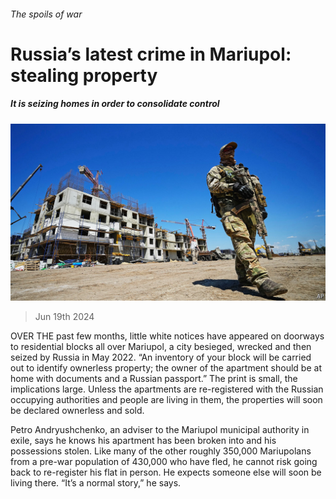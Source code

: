 ###### The spoils of war

# Russia’s latest crime in Mariupol: stealing property 

##### It is seizing homes in order to consolidate control 

![image](images/20240622_EUP003.jpg) 

> Jun 19th 2024 

OVER THE past few months, little white notices have appeared on doorways to residential blocks all over Mariupol, a city besieged, wrecked and then seized by Russia in May 2022. “An inventory of your block will be carried out to identify ownerless property; the owner of the apartment should be at home with documents and a Russian passport.” The print is small, the implications large. Unless the apartments are re-registered with the Russian occupying authorities and people are living in them, the properties will soon be declared ownerless and sold. 

Petro Andryushchenko, an adviser to the Mariupol municipal authority in exile, says he knows his apartment has been broken into and his possessions stolen. Like many of the other roughly 350,000 Mariupolans from a pre-war population of 430,000 who have fled, he cannot risk going back to re-register his flat in person. He expects someone else will soon be living there. “It’s a normal story,” he says. 

